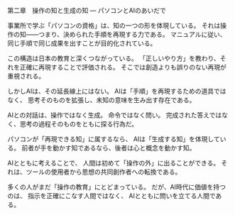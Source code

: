 第二章　操作の知と生成の知 ― パソコンとAIのあいだで

事業所で学ぶ「パソコンの資格」は、知の一つの形を体現している。
それは操作の知――つまり、決められた手順を再現する力である。
マニュアルに従い、同じ手順で同じ成果を出すことが目的化されている。

この構造は日本の教育と深くつながっている。
「正しいやり方」を教わり、それを正確に再現することで評価される。
そこでは創造よりも誤りのない再現が重視される。

しかしAIは、その延長線上にはない。
AIは「手順」を再現するための道具ではなく、
思考そのものを拡張し、未知の意味を生み出す存在である。

AIとの対話は、操作ではなく生成。
命令ではなく問い。
完成された答えではなく、思考の過程そのものをともに探る行為だ。

パソコンが「再現できる知」に属するなら、
AIは「生成する知」を体現している。
前者が手を動かす知であるなら、後者は心と概念を動かす知。

AIとともに考えることで、
人間は初めて「操作の外」に出ることができる。
それは、ツールの使用者から思想の共同創作者への転換である。

多くの人がまだ「操作の教育」にとどまっている。
だが、AI時代に価値を持つのは、
指示を正確にこなす人間ではなく、
AIとともに問いを立てる人間である。
